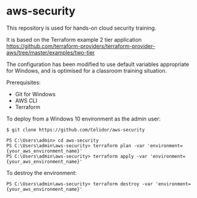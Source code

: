 # aws-security
This repository is used for hands-on cloud security training.

It is based on the Terraform example 2 tier application https://github.com/terraform-providers/terraform-provider-aws/tree/master/examples/two-tier

The configuration has been modified to use default variables appropriate for Windows, and is optimised for a classroom training situation.

Prerequisites:
* Git for Windows
* AWS CLI
* Terraform

To deploy from a Windows 10 environment as the admin user:

```
$ git clone https://github.com/Celidor/aws-security

PS C:\Users\admin> cd aws-security
PS C:\Users\admin\aws-security> terraform plan -var 'environment={your_aws_environment_name}'
PS C:\Users\admin\aws-security> terraform apply -var 'environment={your_aws_environment_name}'
```

To destroy the environment:

```
PS C:\Users\admin\aws-security> terraform destroy -var 'environment={your_aws_environment_name}'
```
